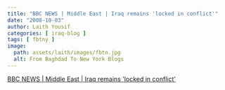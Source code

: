 ```yaml
---
title: "BBC NEWS | Middle East | Iraq remains 'locked in conflict'"
date: "2008-10-03"
author: Laith Yousif
categories: [ iraq-blog ]
tags: [ fbtny ]
image:
  path: assets/laith/images/fbtn.jpg
  alt: From Baghdad To New York Blogs
---
```


[BBC NEWS | Middle East | Iraq remains 'locked in conflict'](https://news.bbc.co.uk/2/hi/middle_east/7645295.stm)
